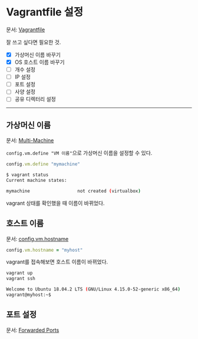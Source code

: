 # Vagrantfile 설정

문서: [Vagrantfile](https://www.vagrantup.com/docs/vagrantfile/)

잘 쓰고 싶다면 필요한 것.

- [x] 가상머신 이름 바꾸기
- [x] OS 호스트 이름 바꾸기
- [ ] 개수 설정
- [ ] IP 설정
- [ ] 포트 설정
- [ ] 사양 설정
- [ ] 공유 디렉터리 설정

---

## 가상머신 이름

문서: [Multi-Machine](https://www.vagrantup.com/docs/multi-machine/)

`config.vm.define "VM 이름"`으로 가상머신 이름을 설정할 수 있다.

```ruby
config.vm.define "mymachine"
```

```bash
$ vagrant status
Current machine states:

mymachine                  not created (virtualbox)
```

vagrant 상태를 확인했을 때 이름이 바뀌었다.

## 호스트 이름

문서: [config.vm.hostname](https://www.vagrantup.com/docs/vagrantfile/machine_settings.html#config-vm-hostname)

```ruby
config.vm.hostname = "myhost"
```

vagrant를 접속해보면 호스트 이름이 바뀌었다.

```bash
vagrant up
vagrant ssh

Welcome to Ubuntu 18.04.2 LTS (GNU/Linux 4.15.0-52-generic x86_64)
vagrant@myhost:~$
```

## 포트 설정

문서: [Forwarded Ports](https://www.vagrantup.com/docs/networking/forwarded_ports.html)
